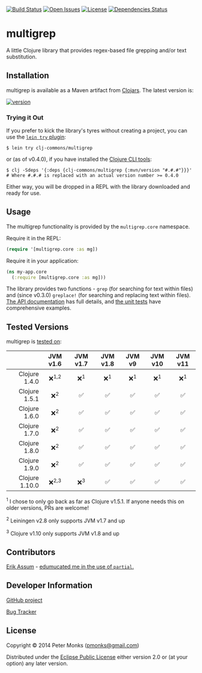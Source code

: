 [![Build Status](https://travis-ci.com/clj-commons/multigrep.svg?branch=master)](https://travis-ci.com/clj-commons/multigrep)
[![Open Issues](https://img.shields.io/github/issues/clj-commons/multigrep.svg)](https://github.com/clj-commons/multigrep/issues)
[![License](https://img.shields.io/github/license/clj-commons/multigrep.svg)](https://github.com/clj-commons/multigrep/blob/master/LICENSE)
[![Dependencies Status](https://versions.deps.co/clj-commons/multigrep/status.svg)](https://versions.deps.co/clj-commons/multigrep)

# multigrep

A little Clojure library that provides regex-based file grepping and/or text substitution.

## Installation

multigrep is available as a Maven artifact from [Clojars](https://clojars.org/clj-commons/multigrep).  The latest version is:

[![version](https://clojars.org/clj-commons/multigrep/latest-version.svg)](https://clojars.org/clj-commons/multigrep)

### Trying it Out
If you prefer to kick the library's tyres without creating a project, you can use the [`lein try` plugin](https://github.com/rkneufeld/lein-try):

```shell
$ lein try clj-commons/multigrep
```

or (as of v0.4.0), if you have installed the [Clojure CLI tools](https://clojure.org/guides/getting_started#_clojure_installer_and_cli_tools):

```shell
$ clj -Sdeps '{:deps {clj-commons/multigrep {:mvn/version "#.#.#"}}}'  # Where #.#.# is replaced with an actual version number >= 0.4.0
```

Either way, you will be dropped in a REPL with the library downloaded and ready for use.

## Usage

The multigrep functionality is provided by the `multigrep.core` namespace.

Require it in the REPL:

```clojure
(require '[multigrep.core :as mg])
```

Require it in your application:

```clojure
(ns my-app.core
  (:require [multigrep.core :as mg]))
```

The library provides two functions - `grep` (for searching for text within files) and (since v0.3.0) `greplace!` (for searching and replacing text within files).
[The API documentation](https://clj-commons.github.io/multigrep/) has full details, and [the unit tests](https://github.com/clj-commons/multigrep/blob/master/test/multigrep/core_test.clj) have comprehensive examples.

## Tested Versions

multigrep is [tested on](https://travis-ci.com/clj-commons/multigrep):

|                | JVM v1.6         | JVM v1.7       | JVM v1.8        | JVM v9         | JVM v10        | JVM v11         |
|           ---: |  :---:           |  :---:         |  :---:          |  :---:         |  :---:         |  :---:          |
| Clojure 1.4.0  | ❌<sup>1,2</sup> | ❌<sup>1</sup> | ❌<sup>1</sup> | ❌<sup>1</sup> | ❌<sup>1</sup> | ❌<sup>1</sup> |
| Clojure 1.5.1  | ❌<sup>2</sup>   | ✅             | ✅             | ✅             | ✅             | ✅             |
| Clojure 1.6.0  | ❌<sup>2</sup>   | ✅             | ✅             | ✅             | ✅             | ✅             |
| Clojure 1.7.0  | ❌<sup>2</sup>   | ✅             | ✅             | ✅             | ✅             | ✅             |
| Clojure 1.8.0  | ❌<sup>2</sup>   | ✅             | ✅             | ✅             | ✅             | ✅             |
| Clojure 1.9.0  | ❌<sup>2</sup>   | ✅             | ✅             | ✅             | ✅             | ✅             |
| Clojure 1.10.0 | ❌<sup>2,3</sup> | ❌<sup>3</sup> | ✅             | ✅             | ✅             | ✅             |

<sup>1</sup> I chose to only go back as far as Clojure v1.5.1.  If anyone needs this on older versions, PRs are welcome!

<sup>2</sup> Leiningen v2.8 only supports JVM v1.7 and up

<sup>3</sup> Clojure v1.10 only supports JVM v1.8 and up

## Contributors
[Erik Assum](https://github.com/slipset) - [edumucated me in the use of ```partial```.](https://twitter.com/slipset/status/522620387709169664)

## Developer Information

[GitHub project](https://github.com/clj-commons/multigrep)

[Bug Tracker](https://github.com/clj-commons/multigrep/issues)

## License

Copyright © 2014 Peter Monks (pmonks@gmail.com)

Distributed under the [Eclipse Public License](http://www.eclipse.org/legal/epl-v20.html) either version 2.0 or (at your option) any later version.
